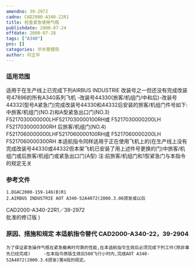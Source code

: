 ```yaml
---
amendno: 39-2972  
cadno: CAD2000-A340-22R1  
title: 检查紧急使用气瓶  
publishdate: 2000-07-24  
effdate: 2000-07-28  
tags: ["A340"]  
pns: []  
categories: 华东管理局  
author: 何正华  
---
```

  
### 适用范围  
适用于在生产线上已完成下列AIRBUS INDUSTRIE 改装号之一但还没有完成改装号47896的所有A340系列飞机 -改装号44330(旅客/机组门/中和后)-改装号44332(型号A紧急门)完成改装号44330和44332后安装的旅客/机组门件号如下:
中旅客/机组门(NO.2)和A型紧急出口门(NO.3) F5217030000000LHF5217030000100RH或 F5217030000200LH F5217030000300RH 后旅客/机组门(NO.4) F5217060000000LHF5217060000100RH或 F5217060000200LH F5217060000300RH
本适航指令同样适用于正在使用飞机上的(在生产线上没有完成改装号44330或44332但本架飞机已安装了用上述件号更换的门)中旅客/机组门或后旅客/机组门或紧急出口门(A型)
注:前旅客/机组门和1型紧急门与本指令的规定无关  
  
<!--more-->  
### 参考文件  
    1.DGAC2000-159-146(B)R1  
    2.AIRBUS INDUSTRIE AOT A340-52A4072(2000.3.06颁发或以后  
  CAD2000-A340-22R1／39-2972  
批准的修订版 )  
  
### 原因、措施和规定 本适航指令替代 CAD2000-A340-22，39-2904  
    为了保证紧急操作气瓶在紧急撤离时可靠的性能,在本适航指令生效后必须完成下列工作(除非事先已经完成)     -在本指令原版生效后500飞行小时内,完成AOT A340-52A4072(2000.3.6颁发)第4段的规定。  
